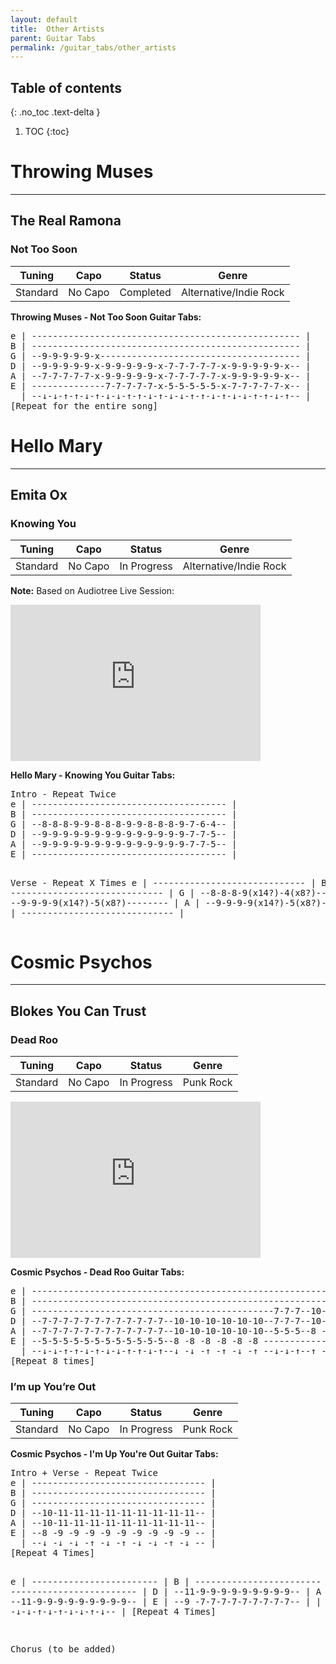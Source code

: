 ```yaml
---
layout: default
title:  Other Artists
parent: Guitar Tabs
permalink: /guitar_tabs/other_artists
---
```

## Table of contents
{: .no_toc .text-delta }

1. TOC
{:toc}

# Throwing Muses  
---------------------------------------------------------------
## The Real Ramona  
### Not Too Soon  

| Tuning | Capo | Status | Genre |  
|:------:|:----:|:------:|:-----:|  
| Standard | No Capo | <span class="label label-green">Completed</span> |  Alternative/Indie Rock |

**Throwing Muses - Not Too Soon Guitar Tabs:**  
<div class="code-example" markdown="1">
<pre class="fs-2 fw-400 ls-2 lh-0.5 text-mono">
e | --------------------------------------------------- |
B | --------------------------------------------------- |
G | --9-9-9-9-9-x-------------------------------------- |
D | --9-9-9-9-9-x-9-9-9-9-9-x-7-7-7-7-7-x-9-9-9-9-9-x-- |
A | --7-7-7-7-7-x-9-9-9-9-9-x-7-7-7-7-7-x-9-9-9-9-9-x-- |
E | --------------7-7-7-7-7-x-5-5-5-5-5-x-7-7-7-7-7-x-- |
  | --↓-↓-↑-↑-↓-↑-↓-↓-↑-↑-↓-↑-↓-↓-↑-↑-↓-↑-↓-↓-↑-↑-↓-↑-- | 
[Repeat for the entire song]
</pre>
</div>

# Hello Mary 
---------------------------------------------------------------
## Emita Ox 
### Knowing You  

| Tuning | Capo | Status | Genre |  
|:------:|:----:|:------:|:-----:|  
| Standard | No Capo | <span class="label label-yellow">In Progress</span> |  Alternative/Indie Rock |

**Note:** Based on Audiotree Live Session: 
<iframe width="400" height="250" src="https://www.youtube.com/embed/-WMoZTedBT4?start=67" title="Hello Mary on Audiotree Live (Full Session)" frameborder="0" allow="accelerometer; autoplay; clipboard-write; encrypted-media; gyroscope; picture-in-picture; web-share" referrerpolicy="strict-origin-when-cross-origin" allowfullscreen></iframe>

**Hello Mary - Knowing You Guitar Tabs:**  
<div class="code-example" markdown="1">
<pre class="fs-2 fw-400 ls-2 lh-0.5 text-mono">
Intro - Repeat Twice
e | ------------------------------------- |
B | ------------------------------------- |
G | --8-8-8-9-9-8-8-8-9-9-8-8-8-9-7-6-4-- |
D | --9-9-9-9-9-9-9-9-9-9-9-9-9-9-7-7-5-- |
A | --9-9-9-9-9-9-9-9-9-9-9-9-9-9-7-7-5-- |
E | ------------------------------------- |

Verse - Repeat X Times
e | ----------------------------- |
B | ----------------------------- |
G | --8-8-8-9(x14?)-4(x8?)-------- |
D | --9-9-9-9(x14?)-5(x8?)-------- |
A | --9-9-9-9(x14?)-5(x8?)-------- |
E | ----------------------------- |
</pre>
</div>


# Cosmic Psychos  
---------------------------------------------------------------
## Blokes You Can Trust
### Dead Roo   

| Tuning | Capo | Status | Genre |  
|:------:|:----:|:------:|:-----:|  
| Standard | No Capo | <span class="label label-yellow">In Progress</span> |  Punk Rock |

<iframe width="400" height="250" src="https://www.youtube.com/embed/U5D15zvG7kI?list=OLAK5uy_npceYyimiJBkRBIRynLukIu0qLN9ldEXI" title="Dead Roo" frameborder="0" allow="accelerometer; autoplay; clipboard-write; encrypted-media; gyroscope; picture-in-picture; web-share" referrerpolicy="strict-origin-when-cross-origin" allowfullscreen></iframe>

**Cosmic Psychos - Dead Roo Guitar Tabs:**  
<div class="code-example" markdown="1">
<pre class="fs-2 fw-400 ls-2 lh-0.5 text-mono">
e | --------------------------------------------------------- |
B | --------------------------------------------------------- |
G | ----------------------------------------------7-7-7--10-- |
D | --7-7-7-7-7-7-7-7-7-7-7-7--10-10-10-10-10-10--7-7-7--10-- |
A | --7-7-7-7-7-7-7-7-7-7-7-7--10-10-10-10-10-10--5-5-5--8 -- |
E | --5-5-5-5-5-5-5-5-5-5-5-5--8 -8 -8 -8 -8 -8 ------------- |
  | --↓-↓-↑-↑-↓-↑-↓-↓-↑-↑-↓-↑--↓ -↓ -↑ -↑ -↓ -↑ --↓-↓-↑--↑ -- | 
[Repeat 8 times] 
</pre>
</div>


### I’m up You’re Out   

| Tuning | Capo | Status | Genre |  
|:------:|:----:|:------:|:-----:|  
| Standard | No Capo | <span class="label label-yellow">In Progress</span> |  Punk Rock |

**Cosmic Psychos - I'm Up You're Out Guitar Tabs:**  
<div class="code-example" markdown="1">
<pre class="fs-2 fw-400 ls-2 lh-0.5 text-mono">
Intro + Verse - Repeat Twice
e | --------------------------------- |
B | --------------------------------- |
G | --------------------------------- |
D | --10-11-11-11-11-11-11-11-11-11-- |
A | --10-11-11-11-11-11-11-11-11-11-- |
E | --8 -9 -9 -9 -9 -9 -9 -9 -9 -9 -- |
  | --↓ -↓ -↓ -↑ -↓ -↑ -↓ -↓ -↑ -↓ -- |
[Repeat 4 Times]

e | ------------------------ |
B | ------------------------ |
G | ------------------------ |
D | --11-9-9-9-9-9-9-9-9-9-- |
A | --11-9-9-9-9-9-9-9-9-9-- |
E | --9 -7-7-7-7-7-7-7-7-7-- |
  | --↓ -↓-↓-↑-↓-↑-↓-↓-↑-↓-- |
[Repeat 4 Times]

Chorus (to be added)
</pre>
</div>